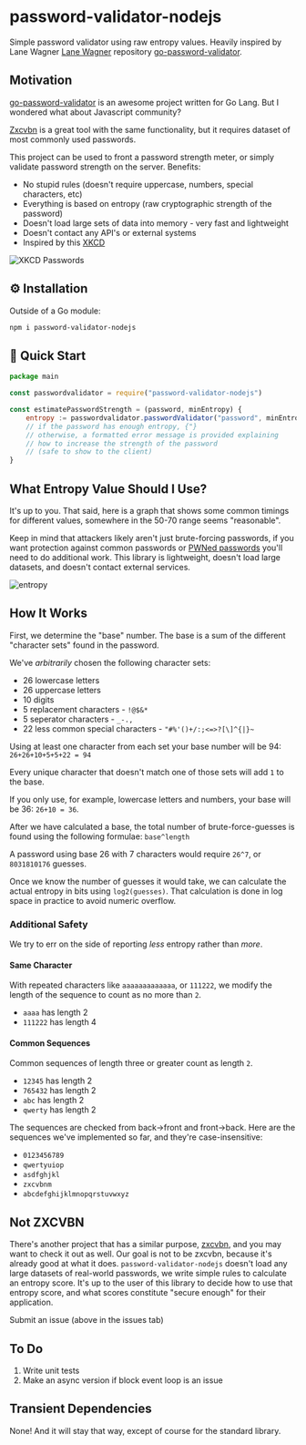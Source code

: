 # password-validator-nodejs

Simple password validator using raw entropy values. Heavily inspired by Lane Wagner [Lane Wagner](https://github.com/wagslane) repository [go-password-validator](https://github.com/wagslane/go-password-validator).

## Motivation

[go-password-validator](https://github.com/wagslane/go-password-validator) is an awesome project written for Go Lang. But I wondered what about Javascript community?

[Zxcvbn](https://github.com/dropbox/zxcvbn) is a great tool with the same functionality, but it requires dataset of most commonly used passwords.

This project can be used to front a password strength meter, or simply validate password strength on the server. Benefits:

- No stupid rules (doesn't require uppercase, numbers, special characters, etc)
- Everything is based on entropy (raw cryptographic strength of the password)
- Doesn't load large sets of data into memory - very fast and lightweight
- Doesn't contact any API's or external systems
- Inspired by this [XKCD](https://xkcd.com/936/)

![XKCD Passwords](https://imgs.xkcd.com/comics/password_strength.png)

## ⚙️ Installation

Outside of a Go module:

```bash
npm i password-validator-nodejs
```

## 🚀 Quick Start

```javascript
package main

const passwordvalidator = require("password-validator-nodejs")

const estimatePasswordStrength = (password, minEntropy) {
    entropy := passwordvalidator.passwordValidator("password", minEntropy)
    // if the password has enough entropy, {"}
    // otherwise, a formatted error message is provided explaining
    // how to increase the strength of the password
    // (safe to show to the client)
}
```

## What Entropy Value Should I Use?

It's up to you. That said, here is a graph that shows some common timings for different values, somewhere in the 50-70 range seems "reasonable".

Keep in mind that attackers likely aren't just brute-forcing passwords, if you want protection against common passwords or [PWNed passwords](https://haveibeenpwned.com/) you'll need to do additional work. This library is lightweight, doesn't load large datasets, and doesn't contact external services.

![entropy](https://external-preview.redd.it/rhdADIZYXJM2FxqNf6UOFqU5ar0VX3fayLFpKspN8uI.png?auto=webp&s=9c142ebb37ed4c39fb6268c1e4f6dc529dcb4282)

## How It Works

First, we determine the "base" number. The base is a sum of the different "character sets" found in the password.

We've _arbitrarily_ chosen the following character sets:

- 26 lowercase letters
- 26 uppercase letters
- 10 digits
- 5 replacement characters - `!@$&*`
- 5 seperator characters - `_-., `
- 22 less common special characters - `"#%'()+/:;<=>?[\]^{|}~`

Using at least one character from each set your base number will be 94: `26+26+10+5+5+22 = 94`

Every unique character that doesn't match one of those sets will add `1` to the base.

If you only use, for example, lowercase letters and numbers, your base will be 36: `26+10 = 36`.

After we have calculated a base, the total number of brute-force-guesses is found using the following formulae: `base^length`

A password using base 26 with 7 characters would require `26^7`, or `8031810176` guesses.

Once we know the number of guesses it would take, we can calculate the actual entropy in bits using `log2(guesses)`. That calculation is done in log space in practice to avoid numeric overflow.

### Additional Safety

We try to err on the side of reporting _less_ entropy rather than _more_.

#### Same Character

With repeated characters like `aaaaaaaaaaaaa`, or `111222`, we modify the length of the sequence to count as no more than `2`.

- `aaaa` has length 2
- `111222` has length 4

#### Common Sequences

Common sequences of length three or greater count as length `2`.

- `12345` has length 2
- `765432` has length 2
- `abc` has length 2
- `qwerty` has length 2

The sequences are checked from back->front and front->back. Here are the sequences we've implemented so far, and they're case-insensitive:

- `0123456789`
- `qwertyuiop`
- `asdfghjkl`
- `zxcvbnm`
- `abcdefghijklmnopqrstuvwxyz`

## Not ZXCVBN

There's another project that has a similar purpose, [zxcvbn](https://github.com/dropbox/zxcvbn), and you may want to check it out as well. Our goal is not to be zxcvbn, because it's already good at what it does. `password-validator-nodejs` doesn't load any large datasets of real-world passwords, we write simple rules to calculate an entropy score. It's up to the user of this library to decide how to use that entropy score, and what scores constitute "secure enough" for their application.

Submit an issue (above in the issues tab)

## To Do

1. Write unit tests
2. Make an async version if block event loop is an issue

## Transient Dependencies

None! And it will stay that way, except of course for the standard library.
